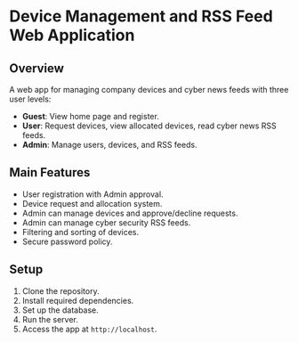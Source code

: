 # Device Management and RSS Feed Web Application

## Overview

A web app for managing company devices and cyber news feeds with three user levels:
- **Guest**: View home page and register.
- **User**: Request devices, view allocated devices, read cyber news RSS feeds.
- **Admin**: Manage users, devices, and RSS feeds.

## Main Features

- User registration with Admin approval.
- Device request and allocation system.
- Admin can manage devices and approve/decline requests.
- Admin can manage cyber security RSS feeds.
- Filtering and sorting of devices.
- Secure password policy.

## Setup

1. Clone the repository.
2. Install required dependencies.
3. Set up the database.
4. Run the server.
5. Access the app at `http://localhost`.
